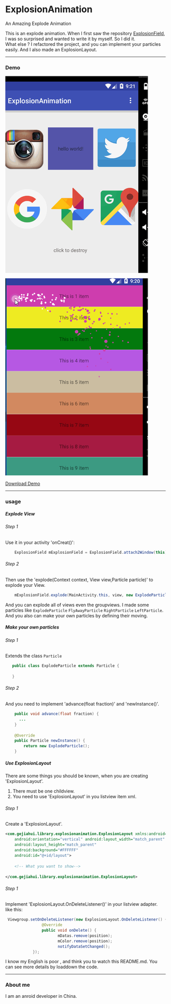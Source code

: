 # ExplosionAnimation
An Amazing Explode Animation 

This is an explode animation. When I first saw the repository  [ExplosionField](https://github.com/tyrantgit/ExplosionField), I was so
surprised and wanted to write it by myself. So I did it.</br> 
What else ?
I refactored the project, and you can implement your particles easily. And I also made an ExplosionLayout. 

---
### Demo
![](https://github.com/Anler2015/ExplosionAnimation/blob/master/outputs/1.gif)

![](https://github.com/Anler2015/ExplosionAnimation/blob/master/outputs/2.gif)

[Download Demo](https://github.com/Anler2015/ExplosionAnimation/blob/master/outputs/sample-debug.apk) 

---
### usage

##### Explode View

###### Step 1

Use it in your activity 'onCreat()':
```java
    ExplosionField mExplosionField = ExplosionField.attach2Window(this);
```	
###### Step 2
Then use the 'explode(Context context, View view,Particle particle)' to explode your View.
```java
    mExplosionField.explode(MainActivity.this, view, new ExplodeParticle());
```	
And you can explode all of views even the groupviews.
I made some particles like 
`ExplodeParticle`
`FlyAwayParticle`
`RightParticle`
`LeftParticle`.</br> 
And you also can make your own particles by defining their moving.
##### Make your own particles
###### Step 1
Extends the class `Particle`
```java
   public class ExplodeParticle extends Particle {
   
   }
```	
###### Step 2
And you need to implement 'advance(float fraction)' and 'newInstance()'.
```java
    public void advance(float fraction) {
      ...
    }

    @Override
    public Particle newInstance() {
        return new ExplodeParticle();
    }
```	

##### Use ExplosionLayout
There are some things you should be known, when you are creating 'ExplosionLayout'.</br> 
1. There must be one childview.</br> 
2. You need to use 'ExplosionLayout' in you listview item xml.</br> 
###### Step 1
Create a 'ExplosionLayout'.
```xml
<com.gejiahui.library.explosionanimation.ExplosionLayout xmlns:android="http://schemas.android.com/apk/res/android"
    android:orientation="vertical" android:layout_width="match_parent"
    android:layout_height="match_parent"
    android:background="#FFFFFF"
    android:id="@+id/layout">

    <!-- What you want to show-->

</com.gejiahui.library.explosionanimation.ExplosionLayout>
```	

###### Step 1
Implement 'ExplosionLayout.OnDeleteListener()' in your listview adapter.
like this:
```Java
 Viewgroup.setOnDeleteListener(new ExplosionLayout.OnDeleteListener() {
                @Override
                public void onDelete() {
                       mDatas.remove(position);
                       mColor.remove(position);
                       notifyDataSetChanged();
            });
```	

I know my English is poor , and think you to watch this README.md. You can see more details by loaddown the code.

---
### About me

I am an anroid developer in China.












